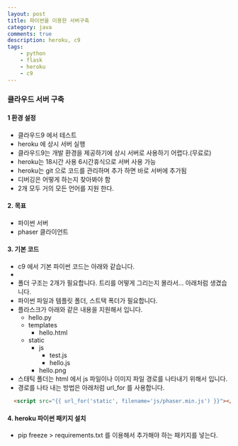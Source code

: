 ```yaml
---
layout: post
title: 파이썬을 이용한 서버구축
category: java
comments: true
description: heroku, c9
tags:
    - python
    - flask
    - heroku
    - c9
---
```


### 클라우드 서버 구축
 

#### 1 환경 설정
  - 클라우드9 에서 테스트 
  - heroku 에 상시 서버 실행
  - 클라우드9는 개발 환경을 제공하기에 상시 서버로 사용하기 어렵다.(무료로)
  - heroku는 18시간 사용 6시간휴식으로 서버 사용 가능
  - heroku는 git 으로 코드를 관리하며 추가 하면 바로 서버에 추가됨
  - 디버깅은 어떻게 하는지 찾아봐야 함
  - 2개 모두 거의 모든 언어를 지원 한다.

#### 2. 목표 
  - 파이썬 서버 
  - phaser 클라이언트

#### 3. 기본 코드 
  -  c9 에서 기본 파이썬 코드는 아래와 같습니다.
  - <script src="https://gist.github.com/anonymous/2aaf522bb68ffbc1d28e1d5698a70f32.js"></script>    
  - 폴더 구조는 2개가 필요합니다. 트리를 어떻게 그리는지 몰라서... 아래처럼 생겼습니다.
  - 파이썬 파일과 템플릿 폴더, 스트택 폭더가 필요합니다.
  - 플라스크가 아래와 같은 내용을 지원해서 입니다.
    - hello.py
    - templates
      - hello.html
    - static
      - js
        - test.js
        - hello.js
      - hello.png  
  - 스태틱 폴더는 html 에서 js 파일이나 이미지 파일 경로를 나타내기 위해서 입니다.
  - 경로를 나타 내는 방법은 아래처럼 url_for 를 사용합니다. 
  ```html
  	<script src="{{ url_for('static', filename='js/phaser.min.js') }}"></script>
  ```  

#### 4. heroku 파이썬 패키지 설치 
  -  pip freeze > requirements.txt 를 이용해서 추가해야 하는 패키지를 넣는다.